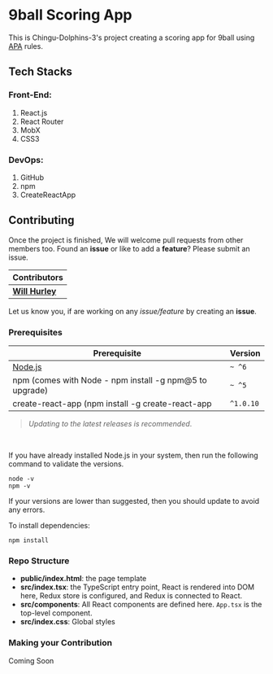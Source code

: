 # 9ball Scoring App

This is Chingu-Dolphins-3's project creating a scoring app for 9ball using [APA](https://poolplayers.com) rules.

## Tech Stacks

### Front-End:
1. React.js
1. React Router
1. MobX
1. CSS3

### DevOps:
1. GitHub
1. npm
1. CreateReactApp

## Contributing

Once the project is finished, We will welcome pull requests from other members too. Found an **issue** or like to add a **feature**? Please submit an issue.
<br/>

| Contributors |
| ------------ |
| **[Will Hurley](https://github.com/wjhurley)** |

Let us know you, if are working on any *issue/feature* by creating an **issue**.
<br/>

### Prerequisites

|Prerequisite                                              | Version   |
|----------------------------------------------------------|-----------|
| [Node.js](http://nodejs.org)                             | `~ ^6`    |
| npm (comes with Node - npm install -g npm@5 to upgrade)  | `~ ^5`    |
| create-react-app (npm install -g create-react-app        | `^1.0.10` |

> _Updating to the latest releases is recommended_.
<br/>

If you have already installed Node.js in your system, then run the following command to validate the versions.

```shell
node -v
npm -v
```

If your versions are lower than suggested, then you should update to avoid any errors.

To install dependencies:

```shell
npm install
```

### Repo Structure

  * **public/index.html**: the page template
  * **src/index.tsx**: the TypeScript entry point, React is rendered into DOM here, Redux store is configured, and Redux is connected to React.
  * **src/components**: All React components are defined here. `App.tsx` is the top-level component.
  * **src/index.css**: Global styles

### Making your Contribution

Coming Soon
